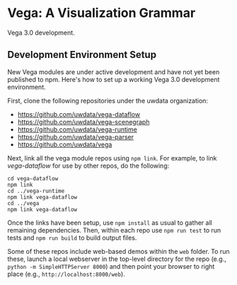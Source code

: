 # Vega: A Visualization Grammar

Vega 3.0 development.

## Development Environment Setup

New Vega modules are under active development and have not yet been published to npm. Here's how to set up a working Vega 3.0 development environment.

First, clone the following repositories under the uwdata organization:

* https://github.com/uwdata/vega-dataflow
* https://github.com/uwdata/vega-scenegraph
* https://github.com/uwdata/vega-runtime
* https://github.com/uwdata/vega-parser
* https://github.com/uwdata/vega

Next, link all the vega module repos using `npm link`. For example, to link _vega-dataflow_ for use by other repos, do the following:

```
cd vega-dataflow
npm link
cd ../vega-runtime
npm link vega-dataflow
cd ../vega
npm link vega-dataflow
```

Once the links have been setup, use `npm install` as usual to gather all remaining dependencies. Then, within each repo use `npm run test` to run tests and `npm run build` to build output files.

Some of these repos include web-based demos within the `web` folder. To run these, launch a local webserver in the top-level directory for the repo (e.g., `python -m SimpleHTTPServer 8000`) and then point your browser to right place (e.g., `http://localhost:8000/web`).
